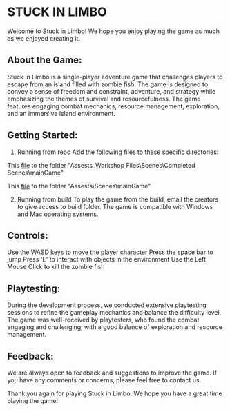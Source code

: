 # STUCK IN LIMBO
Welcome to Stuck in Limbo! We hope you enjoy playing the game as much as we enjoyed creating it.

## About the Game:

Stuck in Limbo is a single-player adventure game that challenges players to escape from an island filled with zombie fish. The game is designed to convey a sense of freedom and constraint, adventure, and strategy while emphasizing the themes of survival and resourcefulness. The game features engaging combat mechanics, resource management, exploration, and an immersive island environment.

## Getting Started:
1. Running from repo
Add the following files to these specific directories:


This [file](https://drive.google.com/file/d/1rQLYLuFJVZ6uvC-HHq1EgOILVOztKuR3/view?usp=share_link) to the folder "Assests\_Workshop Files\Scenes\Completed Scenes\mainGame\"


This [file](https://drive.google.com/file/d/1DswcSu9pS41Yjmc1qwntKxc35z9-h_lH/view?usp=sharing) to the folder "Assests\Scenes\mainGame\"

2. Running from build
To play the game from the build, email the creators to give access to build folder. The game is compatible with Windows and Mac operating systems. 

<!-- Make sure your computer meets the minimum system requirements listed below: -->

<!-- Operating System: Windows 7 or later, Mac OS X 10.11 or later
Processor: Dual-core processor
Memory: 4 GB RAM
Graphics: NVIDIA GeForce GTX 460 or AMD Radeon HD 6850
Storage: 1 GB available space -->

## Controls:

Use the WASD keys to move the player character
Press the space bar to jump
Press 'E' to interact with objects in the environment
Use the Left Mouse Click to kill the zombie fish

## Playtesting:

During the development process, we conducted extensive playtesting sessions to refine the gameplay mechanics and balance the difficulty level. The game was well-received by playtesters, who found the combat engaging and challenging, with a good balance of exploration and resource management.

## Feedback:

We are always open to feedback and suggestions to improve the game. If you have any comments or concerns, please feel free to contact us.

Thank you again for playing Stuck in Limbo. We hope you have a great time playing the game!
